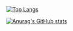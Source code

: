 
[![Top Langs](https://github-readme-stats.vercel.app/api/top-langs?username=shenguanjiejie&hide=CSS,HTML,PureBasic,Ruby&show_icons=true&bg_color=30,f96443,c04e95&title_color=fff&text_color=fff&layout=compact)](https://github-readme-stats-ruby-one.vercel.app)

[![Anurag's GitHub stats](https://github-readme-stats.vercel.app/api?username=shenguanjiejie&show_icons=true&bg_color=30,f96443,c04e95&title_color=fff&text_color=fff)](https://github-readme-stats-ruby-one.vercel.app)

<!--
**shenguanjiejie/shenguanjiejie** is a ✨ _special_ ✨ repository because its `README.md` (this file) appears on your GitHub profile.

Here are some ideas to get you started:

- 🔭 I’m currently working on ...
- 🌱 I’m currently learning ...
- 👯 I’m looking to collaborate on ...
- 🤔 I’m looking for help with ...
- 💬 Ask me about ...
- 📫 How to reach me: ...
- 😄 Pronouns: ...
- ⚡ Fun fact: ...
-->
